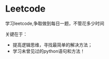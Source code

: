 # Leetcode
学习leetcode,争取做到每日一题，不管花多少时间  

关键在于：  　　  
* 提高逻辑思维，寻找最简单的解决方法；　　  　
* 学习未曾见过的python语句和方法！  
